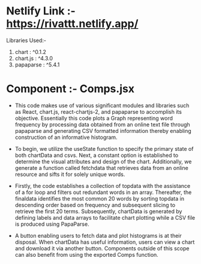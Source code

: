 # Netlify Link :- https://rivattt.netlify.app/

 Libraries Used:-
 1. chart : ^0.1.2
 2. chart.js : ^4.3.0
 3. papaparse : ^5.4.1
 
 # Component :- Comps.jsx
 
* This code makes use of various significant modules and libraries such as React, chart.js, react-chartjs-2, and papaparse to accomplish its objective. Essentially this code plots a Graph representing word frequency by processing data obtained from an online text file through papaparse and generating CSV formatted information thereby enabling construction of an informative histogram.

* To begin, we utilize the useState function to specify the primary state of both chartData and csvs. Next, a constant option is established to determine the visual attributes and design of the chart. Additionally, we generate a function called fetchdata that retrieves data from an online resource and sifts it for solely unique words.

* Firstly, the code establishes a collection of topdata with the assistance of a for loop and filters out redundant words in an array. Thereafter, the finaldata identifies the most common 20 words by sorting topdata in descending order based on frequency and subsequent slicing to retrieve the first 20 terms. Subsequently, chartData is generated by defining labels and data arrays to facilitate chart plotting while a CSV file is produced using PapaParse.


* A button enabling users to fetch data and plot histograms is at their disposal. When chartData has useful information, users can view a chart and download it via another button. Components outside of this scope can also benefit from using the exported Comps function.
